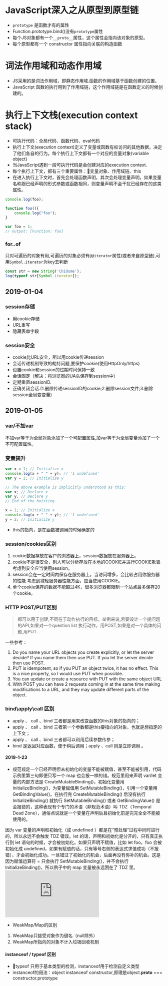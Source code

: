 # JavaScript深入之从原型到原型链

- `prototype` 是函数才有的属性
- Function.prototype.bind()没有`prototype`属性
- 每个JS对象都有一个`__proto__`属性，这个属性会指向该对象的原型。
- 每个原型都有一个 constructor 属性指向关联的构造函数

# 词法作用域和动态作用域

- JS采用的是词法作用域，即静态作用域.函数的作用域基于函数创建的位置。
- JavaScript 函数的执行用到了作用域链，这个作用域链是在函数定义的时候创建的。

# 执行上下文栈(execution context stack)

- 可执行代码：全局代码、函数代码、eval代码
- 执行上下文(execution context)定义了变量或函数有权访问的其他数据，决定了他们各自的行为。每个执行上下文都有一个对应的变量对象(variable object)
- 当JavaScript遇到一段可执行代码是会创建对应的execution context.
- 每个执行上下文，都有三个重要属性：变量对象、作用域链、this
- 在进入执行上下文时，首先会处理函数声明，其次会处理变量声明，如果变量名称跟已经声明的形式参数或函数相同，则变量声明不会干扰已经存在的这类属性。

```javascript
console.log(foo);

function foo(){
    console.log("foo");
}

var foo = 1;
// output: [Function: foo]
```

### for..of

只对可遍历的对象有用,可遍历的对象必须有`@@iterator`属性(或者来自原型链),可用`Symbol.iterator`为key去判断

```javascript
const str = new String('Chidume');
log(typeof str[Symbol.iterator]);
```

## 2019-01-04

### session存储

- 用cookie存储
- URL重写
- 隐藏表单字段

### session安全

- cookie比URL安全，所以用cookie传递session
- 会话传递机制导致的劫持问题,要保护cookie(使用HttpOnly/https)
- 设置cookie和session的过期时间保持一致
- 会话固定（解决：将浏览器的UA头保存到session中）
- 定期重置sessionID.
- 正确关闭会话.(1.删除传递sessionID的cookie;2.删除session文件;3.删除session全局变变量)

## 2019-01-05

### var/不加var

不加var等于为全局对象添加了一个可配置属性,加var等于为全局变量添加了一个不可配置属性。

### 变量提升

```javascript
var x = 1; // Initialize x
console.log(x + " " + y); // '1 undefined'
var y = 2; // Initialize y

// The above example is implicitly understood as this: 
var x; // Declare x
var y; // Declare y
// End of the hoisting.

x = 1; // Initialize x
console.log(x + " " + y); // '1 undefined'
y = 2; // Initialize y
```

- this的指向，是在函数被调用的时候确定的

### session/cookies区别

1. cookie数据存放在客户的浏览器上，session数据放在服务器上。
2. cookie不是很安全，别人可以分析存放在本地的COOKIE并进行COOKIE欺骗
   考虑到安全应当使用session。
3. session会在一定时间内保存在服务器上。当访问增多，会比较占用你服务器的性能
   考虑到减轻服务器性能方面，应当使用COOKIE。
4. 单个cookie保存的数据不能超过4K，很多浏览器都限制一个站点最多保存20个cookie。

### HTTP POST/PUT区别

> 都可以用于创建,不同在于动作执行的目标。举例来说,若要设计一个提问题的API,如果对一个question list 执行动作，用POST,如果是对一个具体的问题,用PUT.

一些参考：

1. Do you name your URL objects you create explicitly, or let the server decide? If you name them then use PUT. If you let the server decide then use POST.
2. PUT is idempotent, so if you PUT an object twice, it has no effect. This is a nice property, so I would use PUT when possible.
3. You can update or create a resource with PUT with the same object URL
4. With POST you can have 2 requests coming in at the same time making modifications to a URL, and they may update different parts of the object.

### bind\apply\call 区别

- apply 、 call 、bind 三者都是用来改变函数的this对象的指向的；
- apply 、 call 、bind 三者第一个参数都是this要指向的对象，也就是想指定的上下文；
- apply 、 call 、bind 三者都可以利用后续参数传参；
- bind 是返回对应函数，便于稍后调用；apply 、call 则是立即调用 。

#### 2019-1-23

- 规范规定一个已经声明但未初始化的变量不能被赋值，甚至不能被引用，代码示例里第三句即便只写一个 map 也会报一样的错。规范里用来声明 var/let 变量的内部方法是 CreateMutableBinding()，初始化变量用 InitializeBinding()，为变量赋值用 SetMutableBinding()，引用一个变量用 GetBindingValue()。在执行完 CreateMutableBinding() 后没有执行 InitializeBinding() 就执行 SetMutableBinding() 或者 GetBindingValue() 是会报错的，这种表现有个专门的术语（非规范术语）叫 TDZ（Temporal Dead Zone），通俗点说就是一个变量在声明后且初始化前是完完全全不能被使用的。

因为 var 变量的声明和初始化（成 undefined ）都是在“预处理”过程中同时进行的，所以永远不会触发 TDZ 错误。let 的话，声明和初始化是分开的，只有真正执行到 let 语句的时候，才会被初始化。如果只声明不赋值，比如 let foo，foo 会被初始化成 undefined，如果有赋值的话，只有等号右侧的表达式求值成功（不报错），才会初始化成功。一旦错过了初始化的机会，后面再没有弥补的机会。这是因为赋值运算符 = 只会执行 SetMutableBinding()，并不会执行 InitializeBinding()，所以例子中的 map 变量被永远困在了 TDZ 里。
![不要在控制台里使用let/const](https://www.cnblogs.com/ziyunfei/p/6063426.html)

- WeakMap/Map的区别
1. WeakMap只接受对象作为键名（null除外）
2. WeakMap所指向的对象不计入垃圾回收机制

#### instanceof / typeof 区别

- typeof 只用于基本类型的检测，instanceof用于检测自定义类型
- instanceof的用法：object instanceof constructor,原理是object.__proto__ === constructor.prototype